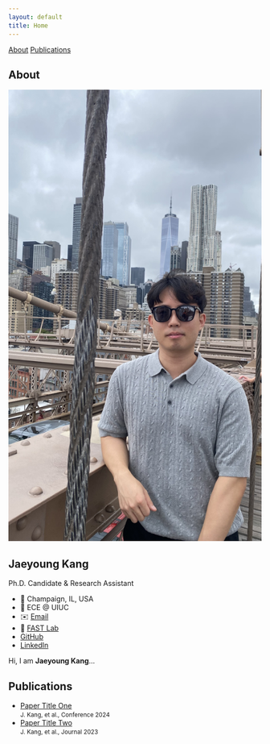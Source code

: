 ```yaml
---
layout: default
title: Home
---
```


<!-- Font Awesome for icons -->
<link
  rel="stylesheet"
  href="https://cdnjs.cloudflare.com/ajax/libs/font-awesome/6.4.2/css/all.min.css"
  crossorigin="anonymous"
  referrerpolicy="no-referrer"
/>
<!-- Your custom CSS -->
<link rel="stylesheet" href="assets/css/style.css">

<nav class="page-nav">
  <a href="#about">About</a>
  <a href="#publications">Publications</a>
</nav>

<section id="about" class="page-section">
  <h2>About</h2>
  <div class="profile-container">
    <!-- LEFT COLUMN -->
    <div class="profile-sidebar">
        <img src="assets/img/profile_pic.jpg" alt="Jaeyoung Kang">
        <h2>Jaeyoung Kang</h2>
        <p>Ph.D. Candidate & Research Assistant</p>
        <ul>
            <li>
                <span class="icon">📍</span>
                <span class="label">Champaign, IL, USA</span>
            </li>
            <li>
                <span class="icon">🏫</span>
                <span class="label">ECE @ UIUC</span>
            </li>
            <li>
                <span class="icon">✉️</span>
                <span class="label"><a href="mailto:jaeyoung@illinois.edu">Email</a></span>
            </li>
            <li>
                <span class="icon">🔗</span>
                <span class="label"><a href="https://fast.ece.illinois.edu/">FAST Lab</a></span>
            </li>
            <li>
                <span class="icon"><i class="fab fa-github"></i></span>
                <span class="label"><a href="https://github.com/Jae0504" target="_blank">GitHub</a></span>
            </li>
            <li>
                <span class="icon"><i class="fab fa-linkedin"></i></span>
                <span class="label"><a href="https://www.linkedin.com/in/jaeyoung-kang-653aa8250/" target="_blank">LinkedIn</a></span>
            </li>
        </ul>
    </div>
    <div class="profile-main">
      <p>Hi, I am <strong>Jaeyoung Kang</strong>…</p>
      <!-- rest of your bio -->
    </div>
  </div>
</section>

<!-- 3) Publications section -->
<section id="publications" class="page-section">
  <h2>Publications</h2>
  <ul class="pub-list">
    <li><a href="…">Paper Title One</a><br/>
        <small>J. Kang, et al., Conference 2024</small>
    </li>
    <li><a href="…">Paper Title Two</a><br/>
        <small>J. Kang, et al., Journal 2023</small>
    </li>
    <!-- more items -->
  </ul>
</section>




